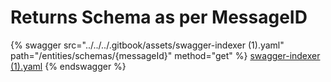# Returns Schema as per MessageID

{% swagger src="../../../.gitbook/assets/swagger-indexer (1).yaml" path="/entities/schemas/{messageId}" method="get" %}
[swagger-indexer (1).yaml](<../../../.gitbook/assets/swagger-indexer (1).yaml>)
{% endswagger %}
